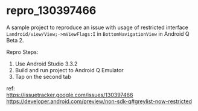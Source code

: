 # repro_130397466

A sample project to reproduce an issue with usage of restricted interface `Landroid/view/View;->mViewFlags:I` in `BottomNavigationView` in Android Q Beta 2.

Repro Steps:
1. Use Android Studio 3.3.2
2. Build and run project to Android Q Emulator
3. Tap on the second tab

ref:  
https://issuetracker.google.com/issues/130397466  
https://developer.android.com/preview/non-sdk-q#greylist-now-restricted
